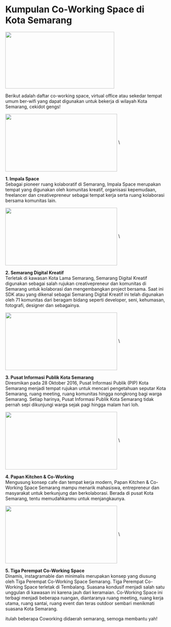 # Kumpulan Co-Working Space di Kota Semarang

<img src="http://sandec.org/images/sandec-logo.png" height="177px" width="341px" align="center">

Berikut adalah daftar co-working space, virtual office atau sekedar tempat umum ber-wifi yang dapat digunakan untuk bekerja di wilayah Kota Semarang, cekidot gengs!

<img src="https://cdn.idntimes.com/content-images/community/2017/06/impala-e1bce528324543ff2b7a57740ce01a88_600x400.jpg" height="180" width="350" align="center"> \

**1. Impala Space** \
Sebagai pioneer ruang kolaboratif di Semarang, Impala Space merupakan tempat yang digunakan oleh komunitas kreatif, organisasi kepemudaan, freelancer dan creativepreneur sebagai tempat kerja serta ruang kolaborasi bersama komunitas lain.

<img src="https://cdn.idntimes.com/content-images/community/2017/06/screenshot-at-nov-15-08-40-07-bda92f81af0bc045814a6e13d2fe6bfd.png" height="180" width="350" align="center"> \

**2. Semarang Digital Kreatif** \
Terletak di kawasan Kota Lama Semarang, Semarang Digital Kreatif digunakan sebagai salah rujukan creativepreneur dan komunitas di Semarang untuk kolaborasi dan mengembangkan project bersama. Saat ini SDK atau yang dikenal sebagai Semarang Digital Kreatif ini telah digunakan oleh 71 komunitas dari beragam bidang seperti developer, seni, kehumasan, fotografi, designer dan sebagainya.

<img src="https://cdn.idntimes.com/content-images/community/2017/06/screenshot-at-sep-29-07-30-37-b87310a19b947ed14ede63b696e913e6.png" height="180" width="350" align="center"> \

**3. Pusat Informasi Publik Kota Semarang** \
Diresmikan pada 28 Oktober 2016, Pusat Informasi Publik (PIP) Kota Semarang menjadi tempat rujukan untuk mencari pengetahuan seputar Kota Semarang, ruang meeting, ruang komunitas hingga nongkrong bagi warga Semarang. Setiap harinya, Pusat Informasi Publik Kota Semarang tidak pernah sepi dikunjungi warga sejak pagi hingga malam hari loh. 

<img src="https://cdn.idntimes.com/content-images/community/2017/06/papan-chicken-coworking-space-9f195be3704a2d0a4f866cab83648c44.jpg" height="180" width="350" align="center"> \

**4. Papan Kitchen & Co-Working** \
Mengusung konsep cafe dan tempat kerja modern, Papan Kitchen & Co-Working Space Semarang mampu menarik mahasiswa, entrepreneur dan masyarakat untuk berkunjung dan berkolaborasi. Berada di pusat Kota Semarang, tentu memudahkanmu untuk menjangkaunya.

<img src="https://cdn.idntimes.com/content-images/community/2017/06/18558713-189385644917400-583416958172620963-o-d1ad741a54e576d8a5a1146f47d9bbce.jpg" height="180" width="350" align="center"> \

**5. Tiga Perempat Co-Working Space** \
Dinamis, instagramable dan minimalis merupakan konsep yang diusung oleh Tiga Perempat Co-Working Space Semarang. Tiga Perempat Co-Working Space terletak di Tembalang. Suasana kondusif menjadi salah satu unggulan di kawasan ini karena jauh dari keramaian. Co-Working Space ini terbagi menjadi beberapa ruangan, diantaranya ruang meeting, ruang kerja utama, ruang santai, ruang event dan teras outdoor sembari menikmati suasana Kota Semarang.


itulah beberapa Coworking didaerah semarang, semoga membantu yah!